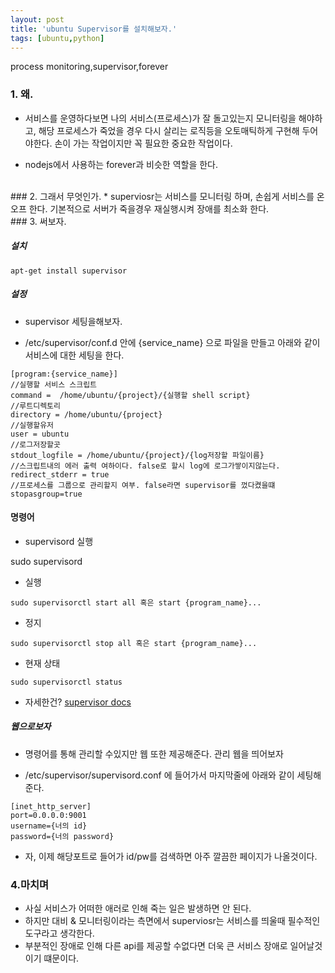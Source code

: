 ```yaml
---
layout: post
title: 'ubuntu Supervisor를 설치해보자.'
tags: [ubuntu,python]
---
```

process monitoring,supervisor,forever

### 1. 왜.
* 서비스를 운영하다보면 나의 서비스(프로세스)가 잘 돌고있는지 모니터링을 해야하고, 해당 프로세스가 죽었을 경우 다시 살리는 로직등을 오토매틱하게 구현해 두어야한다. 
손이 가는 작업이지만 꼭 필요한 중요한 작업이다.

* nodejs에서 사용하는 forever과 비슷한 역할을 한다.

<br>
### 2. 그래서 무엇인가.
* superviosr는 서비스를 모니터링 하며, 손쉽게 서비스를 온오프 한다. 기본적으로 서버가 죽을경우 재실행시켜 장애를 최소화 한다.

<br>
### 3. 써보자.

##### 설치

```
apt-get install supervisor
```

##### 설정
* supervisor 세팅을해보자.

* /etc/supervisor/conf.d 안에 {service_name} 으로 파일을 만들고 아래와 같이 서비스에 대한 세팅을 한다.

```
[program:{service_name}]
//실행할 서비스 스크립트
command =  /home/ubuntu/{project}/{실행할 shell script}
//루트디렉토리
directory = /home/ubuntu/{project}
//실행할유저
user = ubuntu
//로그저장할곳
stdout_logfile = /home/ubuntu/{project}/{log저장할 파일이름}
//스크립트내의 에러 출력 여하이다. false로 할시 log에 로그가쌓이지않는다.
redirect_stderr = true
//프로세스를 그룹으로 관리할지 여부. false라면 supervisor를 껐다켰을떄 
stopasgroup=true
```


#### 명령어
* supervisord 실행

sudo supervisord

* 실행

```
sudo supervisorctl start all 혹은 start {program_name}...
```

* 정지

```
sudo supervisorctl stop all 혹은 start {program_name}...
```


* 현재 상태

```
sudo supervisorctl status
```


* 자세한건? [supervisor docs](http://supervisord.org/running.html)

##### 웹으로보자

* 명령어를 통해 관리할 수있지만 웹 또한 제공해준다. 관리 웹을 띄어보자


* /etc/supervisor/supervisord.conf 에 들어가서 마지막줄에  아래와 같이 세팅해준다.

```
[inet_http_server]
port=0.0.0.0:9001
username={너의 id}
password={너의 password}
```

* 자, 이제 해당포트로 들어가 id/pw를 검색하면 아주 깔끔한 페이지가 나올것이다.

### 4.마치며

* 사실 서비스가 어떠한 애러로 인해 죽는 일은 발생하면 안 된다.
* 하지만 대비 & 모니터링이라는 측면에서 superviosr는 서비스를 띄울때 필수적인 도구라고 생각한다. 
* 부분적인 장애로 인해 다른 api를 제공할 수없다면 더욱 큰 서비스 장애로 일어날것이기 떄문이다.








